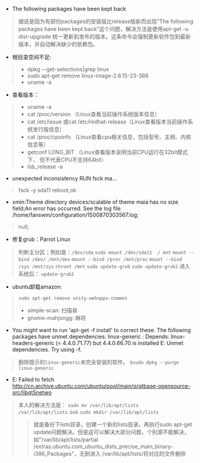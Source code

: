 + The following packages have been kept back
> 据说是因为有部份packages的安装版比release版新而出现”The following packages have been kept back”这个问题，解决方法是使用apt-get -u dist-upgrade 统一更新到发布的版本。这条命令会强制更新软件包到最新版本，并自动解决缺少的依赖包。

+ 根目录空间不足:
> + dpkg --get-selections|grep linux 
> + sudo apt-get remove linux-image-2.6.15-23-386 
> + uname -a 

+ 查看版本：
>+ uname -a 
> + cat /proc/version （Linux查看当前操作系统版本信息） 
> + cat /etc/issue 或cat /etc/redhat-release（Linux查看版本当前操作系统发行版信息） 
> + cat /proc/cpuinfo （Linux查看cpu相关信息，包括型号、主频、内核信息等） 
> + getconf LONG_BIT （Linux查看版本说明当前CPU运行在32bit模式下， 但不代表CPU不支持64bit） 
> + lsb_release -a

+ unexpected inconsistency RUN fsck ma...
> fsck -y sda11
reboot,ok

+ xmin:Theme directory devices/scalable of theme maia has no size field;An error has occurred. See the log file /home/fanswm/configuration/1500870303567.log;
> null;

+ 修复grub：Parrot Linux
> 判断主分区；例如是：`/dev/sda`
`sudo mount /dev/sda11  / mnt` 
`mount --bind /dev/ /mnt/dev`
`mount --bind /proc /mnt/proc`
`mount --bind  /sys /mnt/sys`
`chroot /mnt`
`sudo update-grub`
`sudo update-grub2`
进入系统后：
`update-grub2`

+ ubuntu卸载amazon:
> `sudo apt-get remove unity-webapps-common`
> + simple-scan: 扫描易
> + gnome-mahjongg: 麻将


+ You might want to run 'apt-get -f install' to correct these.
The following packages have unmet dependencies:
 linux-generic : Depends: linux-headers-generic (= 4.4.0.71.77) but 4.4.0.66.70 is installed
E: Unmet dependencies. Try using -f.

> 删除提示的`linux-generic`未完全安装的软件。
    `$sudo dpkg --purge linux-generic`
    
+ E: Failed to fetch http://cn.archive.ubuntu.com/ubuntu/pool/main/q/qtbase-opensource-src/libqt5netwo

> 本人的解决方法是：
`sudo mv /var/lib/apt/lists /var/lib/apt/lists.bak`
`sudo mkdir /var/lib/apt/lists`
> > 就是备份下lists目录，创建一个新的lists目录。再执行sudo apt-get update问题解决。但是这可以解决大部分问题，个别源不能解决，如"/var/lib/apt/lists/partial /extras.ubuntu.com_ubuntu_dists_precise_main_binary-i386_Packages"，无耐进入 /var/lib/apt/lists/将对应的文件删除

